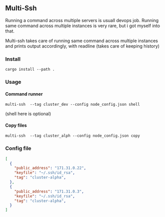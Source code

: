 ## Multi-Ssh

Running a command across multiple servers is usuall devops job. Running same command across multiple instances is very rare, but i got myself into that. 

Multi-ssh takes care of running same command across multiple instances and prints output accordingly, with readline (takes care of keeping history)


### Install

`cargo install --path .`

### Usage

#### Command runner
`multi-ssh  --tag cluster_dev --config node_config.json shell`

(shell here is optional)

#### Copy files

`multi-ssh  --tag cluster_alph --config node_config.json copy`

### Config file


```json
[
  {
    "public_address": "171.31.0.22",
    "keyfile": "~/.ssh/id_rsa",
    "tag": "cluster-alpha",
  },
  {
    "public_address": "171.31.0.3",
    "keyfile": "~/.ssh/id_rsa",
    "tag": "cluster-alpha",
  }
]
```